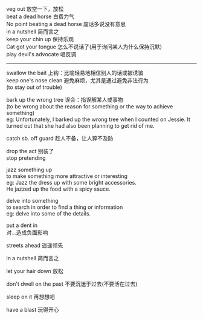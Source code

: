 veg out 放空一下，放松 <br>
beat a dead horse 白费力气 <br>
No point beating a dead horse 废话多说没有意思 <br>
in a nutshell 简而言之 <br>
keep your chin up 保持乐观 <br>
Cat got your tongue 怎么不说话了(用于询问某人为什么保持沉默) <br>
play devil's advocate 唱反调 <br>

<hr>


swallow the bait 上钩：比喻轻易地相信别人的话或被诱骗 <br>
keep one's nose clean 避免麻烦，尤其是通过避免非法行为 <br>
(to stay out of trouble) <br>

bark up the wrong tree 误会：指误解某人或事物 <br>
(to be wrong about the reason for something or the way to achieve something) <br>
eg: Unfortunately, I barked up the wrong tree when I counted on Jessie. It turned out that she had also been planning to get rid of me. <br>

catch sb. off guard 趁人不备，让人猝不及防 <br>

drop the act 别装了 <br>
stop pretending 

jazz something up <br>
to make something more attractive or interesting <br>
eg: Jazz the dress up with some bright accessories. <br>
He jazzed up the food with a spicy sauce.

delve into something <br>
to search in order to find a thing or information <br>
eg: delve into some of the details. <br>


put a dent in <br>
对...造成负面影响 <br>

streets ahead 遥遥领先  <br>

in a nutshell 简而言之 <br>

let your hair down 放松 <br>

don't dwell on the past 不要沉迷于过去(不要活在过去) <br>

sleep on it 再想想吧 <br>

have a blast 玩得开心 <br>